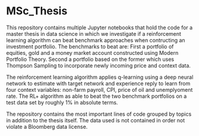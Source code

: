 # MSc_Thesis
This repository contains multiple Jupyter notebooks that hold the code for a master thesis in data science in which we investigate if a reinforcement learning algorithm can beat benchmark approaches when contructing an investment portfolio. The benchmarks to beat are: 
First a portfolio of equities, gold and a money market account constructed using Modern Portfolio Theory.
Second a portfolio based on the former which uses Thompson Sampling to incorporate newly incoming price and context data.

The reinforcement learning algorithm applies q-learning using a deep neural network to estimate with target network and experience reply to learn from four context variables: non-farm payroll, CPI, price of oil and unemplyoment rate. The RL+ algorithm as able to beat the two benchmark portfolios on a test data set by roughly 1% in absolute terms.

The repository contains the most important lines of code grouped by topics in addition to the thesis itself. The data used is not contained in order not violate a Bloomberg data license.
